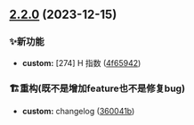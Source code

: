 

## [2.2.0](https://github.com/continuous-learning/fe-leetcode/compare/v1.1.0...v2.2.0) (2023-12-15)


### ✨新功能

* **custom:** [274] H 指数 ([4f65942](https://github.com/continuous-learning/fe-leetcode/commit/4f65942e97d6a940ce1790128ef04315ae48a72e))


### 🏗️重构(既不是增加feature也不是修复bug)

* **custom:** changelog ([360041b](https://github.com/continuous-learning/fe-leetcode/commit/360041bab25b109a72a7599fbfc5147b7da58e0c))
